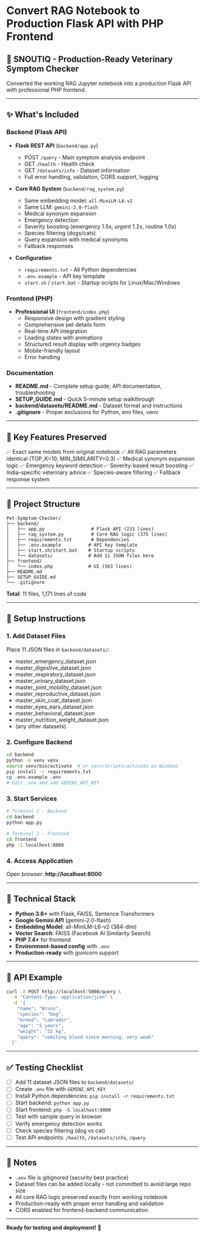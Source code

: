 # Convert RAG Notebook to Production Flask API with PHP Frontend

## 🐾 SNOUTIQ - Production-Ready Veterinary Symptom Checker

Converted the working RAG Jupyter notebook into a production Flask API with professional PHP frontend.

---

## ✨ What's Included

### Backend (Flask API)
- **Flask REST API** (`backend/app.py`)
  - POST `/query` - Main symptom analysis endpoint
  - GET `/health` - Health check
  - GET `/datasets/info` - Dataset information
  - Full error handling, validation, CORS support, logging

- **Core RAG System** (`backend/rag_system.py`)
  - Same embedding model: `all-MiniLM-L6-v2`
  - Same LLM: `gemini-2.0-flash`
  - Medical synonym expansion
  - Emergency detection
  - Severity boosting (emergency 1.5x, urgent 1.2x, routine 1.0x)
  - Species filtering (dogs/cats)
  - Query expansion with medical synonyms
  - Fallback responses

- **Configuration**
  - `requirements.txt` - All Python dependencies
  - `.env.example` - API key template
  - `start.sh` / `start.bat` - Startup scripts for Linux/Mac/Windows

### Frontend (PHP)
- **Professional UI** (`frontend/index.php`)
  - Responsive design with gradient styling
  - Comprehensive pet details form
  - Real-time API integration
  - Loading states with animations
  - Structured result display with urgency badges
  - Mobile-friendly layout
  - Error handling

### Documentation
- **README.md** - Complete setup guide, API documentation, troubleshooting
- **SETUP_GUIDE.md** - Quick 5-minute setup walkthrough
- **backend/datasets/README.md** - Dataset format and instructions
- **.gitignore** - Proper exclusions for Python, env files, venv

---

## 🎯 Key Features Preserved

✅ Exact same models from original notebook
✅ All RAG parameters identical (TOP_K=10, MIN_SIMILARITY=0.3)
✅ Medical synonym expansion logic
✅ Emergency keyword detection
✅ Severity-based result boosting
✅ India-specific veterinary advice
✅ Species-aware filtering
✅ Fallback response system

---

## 📁 Project Structure

```
Pet-Symptom-Checker/
├── backend/
│   ├── app.py                 # Flask API (233 lines)
│   ├── rag_system.py          # Core RAG logic (375 lines)
│   ├── requirements.txt       # Dependencies
│   ├── .env.example          # API key template
│   ├── start.sh/start.bat    # Startup scripts
│   └── datasets/             # Add 11 JSON files here
├── frontend/
│   └── index.php             # UI (563 lines)
├── README.md
├── SETUP_GUIDE.md
└── .gitignore
```

**Total**: 11 files, 1,171 lines of code

---

## 🚀 Setup Instructions

### 1. Add Dataset Files
Place 11 JSON files in `backend/datasets/`:
- master_emergency_dataset.json
- master_digestive_dataset.json
- master_respiratory_dataset.json
- master_urinary_dataset.json
- master_joint_mobility_dataset.json
- master_reproductive_dataset.json
- master_skin_coat_dataset.json
- master_eyes_ears_dataset.json
- master_behavioral_dataset.json
- master_nutrition_weight_dataset.json
- (any other datasets)

### 2. Configure Backend
```bash
cd backend
python -m venv venv
source venv/bin/activate  # or venv\Scripts\activate on Windows
pip install -r requirements.txt
cp .env.example .env
# Edit .env and add GEMINI_API_KEY
```

### 3. Start Services
```bash
# Terminal 1 - Backend
cd backend
python app.py

# Terminal 2 - Frontend
cd frontend
php -S localhost:8000
```

### 4. Access Application
Open browser: **http://localhost:8000**

---

## 🔧 Technical Stack

- **Python 3.8+** with Flask, FAISS, Sentence Transformers
- **Google Gemini API** (gemini-2.0-flash)
- **Embedding Model**: all-MiniLM-L6-v2 (384-dim)
- **Vector Search**: FAISS (Facebook AI Similarity Search)
- **PHP 7.4+** for frontend
- **Environment-based config** with `.env`
- **Production-ready** with gunicorn support

---

## 🧪 API Example

```bash
curl -X POST http://localhost:5000/query \
  -H "Content-Type: application/json" \
  -d '{
    "name": "Bruno",
    "species": "Dog",
    "breed": "Labrador",
    "age": "5 years",
    "weight": "32 kg",
    "query": "vomiting blood since morning, very weak"
  }'
```

---

## ✅ Testing Checklist

- [ ] Add 11 dataset JSON files to `backend/datasets/`
- [ ] Create `.env` file with `GEMINI_API_KEY`
- [ ] Install Python dependencies: `pip install -r requirements.txt`
- [ ] Start backend: `python app.py`
- [ ] Start frontend: `php -S localhost:8000`
- [ ] Test with sample query in browser
- [ ] Verify emergency detection works
- [ ] Check species filtering (dog vs cat)
- [ ] Test API endpoints: `/health`, `/datasets/info`, `/query`

---

## 📝 Notes

- `.env` file is gitignored (security best practice)
- Dataset files can be added locally - not committed to avoid large repo size
- All core RAG logic preserved exactly from working notebook
- Production-ready with proper error handling and validation
- CORS enabled for frontend-backend communication

---

**Ready for testing and deployment!** 🚀
